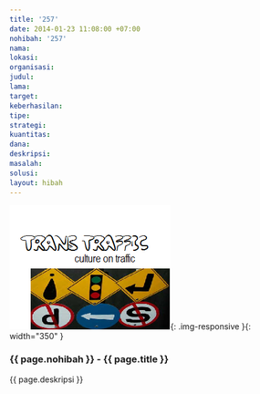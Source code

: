 ```yaml
---
title: '257'
date: 2014-01-23 11:08:00 +07:00
nohibah: '257'
nama: 
lokasi: 
organisasi: 
judul: 
lama: 
target: 
keberhasilan: 
tipe: 
strategi: 
kuantitas: 
dana: 
deskripsi: 
masalah: 
solusi: 
layout: hibah
---
```


![257](/static/img/hibahcms/257.png){: .img-responsive }{: width="350" }

### {{ page.nohibah }} - {{ page.title }}

{{ page.deskripsi }}
